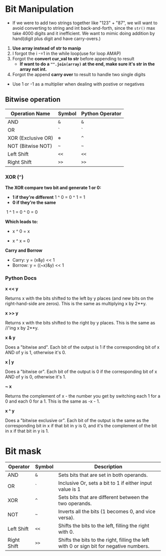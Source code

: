 # Bit Manipulation

- If we were to add two strings together like "123" + "87", we will want to avoid converting to string and int back-and-forth, since the `str()` max take 4000 digits and it inefficient. We want to mimic doing addition by hand(digit plus digit and have carry-overs.)



1. **Use array instead of str to manip**
2. I forgot the i -=1 in the while loop(use for loop AMAP)
3. Forgot the **convert cur_val to str** before appending to result
   - **If want to do a `"".join(array)` at the end, make sure it's str in the array not int.**
4. Forgot the append **carry over** to result to handle two single digits



- Use 1 or -1 as a multiplier when dealing with postive or negatives



## Bitwise operation

| Operation Name     | Symbol | Python Operator |
| ------------------ | ------ | --------------- |
| AND                | `& `   | `&`             |
| OR                 | `|`    | `|`             |
| XOR (Exclusive OR) | `⊕`    | `^`             |
| NOT (Bitwise NOT)  | `~`    | `~`             |
| Left Shift         | `<<`   | `<<`            |
| Right Shift        | `>>`   | `>>`            |



### XOR (`^`)

**The XOR compare two bit and generate 1 or 0:**

- **1 if they're different**
  1 ^ 0 = 0 ^ 1 = 1
- **0 if they're the same**

​	1 ^ 1 = 0 ^ 0 = 0


**Which leads to:**

- x ^ 0 = x

- x ^ x = 0



**Carry and Borrow**

- Carry: y = (x&y) << 1
- Borrow: y = ((~x)&y) << 1



### Python Docs

**x << y**

Returns x with the bits shifted to the left by y places (and new bits on the right-hand-side are zeros). This is the same as multiplying x by 2**y.

**x >> y**

Returns x with the bits shifted to the right by y places. This is the same as //'ing x by 2**y.

**x & y**

Does a "bitwise and". Each bit of the output is 1 if the corresponding bit of x AND of y is 1, otherwise it's 0.

**x | y**

Does a "bitwise or". Each bit of the output is 0 if the corresponding bit of x AND of y is 0, otherwise it's 1.

**~ x**

Returns the complement of x - the number you get by switching each 1 for a 0 and each 0 for a 1. This is the same as -x - 1.

**x ^ y**

Does a "bitwise exclusive or". Each bit of the output is the same as the corresponding bit in x if that bit in y is 0, and it's the complement of the bit in x if that bit in y is 1.

# Bit mask

| Operator    | Symbol | Description                                                  |
| ----------- | ------ | ------------------------------------------------------------ |
| AND         | `&`    | Sets bits that are set in both operands.                     |
| OR          | `      | Inclusive Or, sets a bit to 1 if either input value is 1     |
| XOR         | `^`    | Sets bits that are different between the two operands.       |
| NOT         | `~`    | Inverts all the bits (1 becomes 0, and vice versa).          |
| Left Shift  | `<<`   | Shifts the bits to the left, filling the right with 0.       |
| Right Shift | `>>`   | Shifts the bits to the right, filling the left with 0 or sign bit for negative numbers. |
